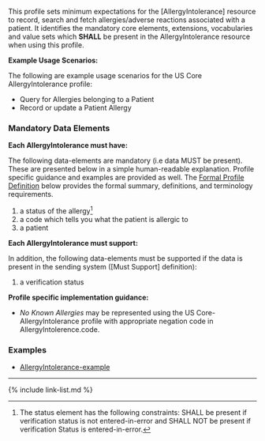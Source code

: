 This profile sets minimum expectations for the [AllergyIntolerance] resource to record, search and fetch allergies/adverse reactions associated with a patient.  It identifies the mandatory core elements, extensions, vocabularies and value sets which **SHALL** be present in the AllergyIntolerance resource when using this profile.

**Example Usage Scenarios:**

The following are example usage scenarios for the US Core AllergyIntolerance
 profile:

-   Query for Allergies belonging to a Patient
-   Record or update a Patient Allergy

### Mandatory Data Elements

**Each AllergyIntolerance must have:**

The following data-elements are mandatory (i.e data MUST be present). These are presented below in a simple human-readable explanation.  Profile specific guidance and examples are provided as well.  The [Formal Profile Definition](#summary) below provides the  formal summary, definitions, and  terminology requirements.

1.  a status of the allergy[^1]
1.  a code which tells you what the patient is allergic to
1.  a patient

[^1]: The status element has the following constraints: SHALL be present if verification status is not entered-in-error and SHALL NOT be present if verification Status is entered-in-error.

**Each AllergyIntolerance must support:**

In addition, the following data-elements must be supported if the data is present in the sending system ([Must Support] definition):

1.  a verification status

**Profile specific implementation guidance:**

* *No Known Allergies* may be represented using the US Core-AllergyIntolerance profile with appropriate negation code in AllergyIntolerence.code.

### Examples

- [AllergyIntolerance-example](AllergyIntolerance-example.html)

---
[^1]: Following the FHIR specification status is subject to the following conditions: SHALL be present if verification status is not entered-in-error and SHALL NOT be present if verification Status is entered-in-error.

{% include link-list.md %}
